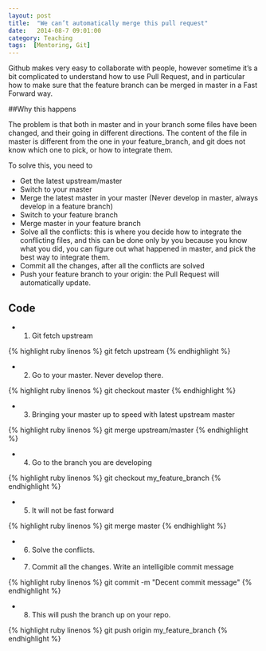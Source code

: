 ```yaml
---
layout: post
title:  "We can’t automatically merge this pull request"
date:   2014-08-7 09:01:00
category: Teaching
tags:  [Mentoring, Git]
---
```


Github makes very easy to collaborate with people, however sometime it’s a bit complicated to understand how to use Pull Request, and in particular how to make sure that the feature branch can be merged in master in a Fast Forward way.

##Why this happens

The problem is that both in master and in your branch some files have been changed, and their going in different directions. The content of the file in master is different from the one in your feature_branch, and git does not know which one to pick, or how to integrate them.

To solve this, you need to

- Get the latest upstream/master
- Switch to your master
- Merge the latest master in your master (Never develop in master, always develop in a feature branch)
- Switch to your feature branch
- Merge master in your feature branch
- Solve all the conflicts: this is where you decide how to integrate the conflicting files, and this can be done only by you because you know what you did, you can figure out what happened in master, and pick the best way to integrate them.
- Commit all the changes, after all the conflicts are solved
- Push your feature branch to your origin: the Pull Request will automatically update.

## Code

- 1. Git fetch upstream

{% highlight ruby linenos %}
git fetch upstream
{% endhighlight %}

- 2. Go to your master. Never develop there.

{% highlight ruby linenos %}
git checkout master
{% endhighlight %}

- 3. Bringing your master up to speed with latest upstream master

{% highlight ruby linenos %}
git merge upstream/master
{% endhighlight %}

- 4. Go to the branch you are developing

{% highlight ruby linenos %}
git checkout my_feature_branch
{% endhighlight %}

- 5. It will not be fast forward

{% highlight ruby linenos %}
git merge master
{% endhighlight %}

- 6. Solve the conflicts.
- 7. Commit all the changes. Write an intelligible commit message

{% highlight ruby linenos %}
git commit -m "Decent commit message"
{% endhighlight %}

- 8. This will push the branch up on your repo.

{% highlight ruby linenos %}
git push origin my_feature_branch
{% endhighlight %}